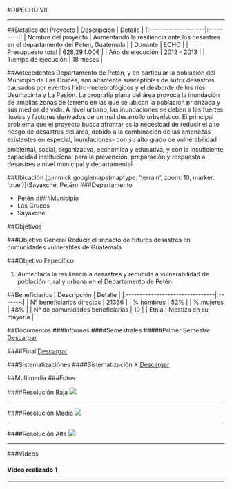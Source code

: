 #DIPECHO VIII
- - - - - - - - - - - - - - - - - - - - - - - - - - - - - - - - - - -

##Detalles del Proyecto
| Descripción         | Detalle   |
|:--------------------|:---------:|
| Nombre del proyecto | Aumentando la resiliencia ante los desastres en el departamento del Peten, Guatemala |
| Donante             | ECHO |
| Presupuesto total   | 628,294.00€ |
| Año de ejecución    | 2012 - 2013 |
| Tiempo de ejecución | 18 meses |


##Antecedentes
Departamento de Petén, y en particular la población del Municipio de Las Cruces, son altamente susceptibles de sufrir desastres causados por eventos hidro-meteorológicos y el desborde de los ríos Usumacinta y La Pasión. La orografía plana del área provoca la inundación de amplias zonas de terreno en las que se ubican la población priorizada y sus medios de vida. A nivel urbano, las inundaciones se deben a las fuertes lluvias y factores derivados de un mal desarrollo urbanístico.
El principal problema que el proyecto busca afrontar es la necesidad de reducir el alto riesgo de desastres del área, debido a la combinación de las amenazas existentes en especial, inundaciones- con su alto grado de vulnerabilidad ambiental, social, organizativa, económica y educativa, y con la insuficiente capacidad institucional para la prevención, preparación y respuesta a desastres a nivel municipal y departamental.

##Ubicación
[gimmick:googlemaps(maptype: 'terrain', zoom: 10, marker: 'true')](Sayaxché, Petén)
###Departamento
* Petén
####Municipio
* Las Cruces
* Sayaxché

##Objetivos

###Objetivo General
Reducir el impacto de futuros desastres en comunidades vulnerables de Guatemala

###Objetivo Específico
1. Aumentada la resiliencia a desastres y reducida a vulnerabilidad de población rural y urbana en el Departamento de Petén

##Beneficiarios
| Descripción                     | Detalle |
|:--------------------------------|:-------:|
| N° beneficiarios directos       | 21366 |
| % hombres                       | 52% |
| % mujeres                       | 48% |
| N° de comunidades beneficiarias | 10 |
| Etnia                           | Mestiza en su mayoría |

##Documentos
###Informes
####Semestrales
#####Primer Semestre
<a class="media {}" href="docs/doc-2.pdf"></a>
<a class="descarga-pdf" href="../docs/doc-2.pdf">Descargar</a>

####Final
<a class="media {}" href="docs/doc-2.pdf"></a>
<a class="descarga-pdf" href="../docs/doc-2.pdf">Descargar</a>

###Sistematizaciónes
####Sistematización X
<a class="media {}" href="docs/doc-2.pdf"></a>
<a class="descarga-pdf" href="../docs/doc-2.pdf">Descargar</a>

##Multimedia
###Fotos

####Resolución Baja
![](http://lorempixel.com/200/150)

- - -

####Resolución Media
![](http://lorempixel.com/800/600)

- - -

####Resolución Alta
![](http://lorempixel.com/1600/1200)

- - -

###Videos
#### Video realizado 1
[](http://www.youtube.com/watch?v=RMINSD7MmT4)

- - - - - - - - - - - - - - - - - - - - - - - - - - - - - - - - - - -

[p01]: proyectos/p01.md	"Programa para el Desarrollo"
[p02]: proyectos/p02.md	"Cooperación Holandesa para Ayuda en Centroamérica -CHACA-"
[p03]: proyectos/p03.md	"Atención a la salud preventiva, agua y saneamiento en 12 comunidades de Alta Verapaz, Guatemala"
[p04]: proyectos/p04.md	"Fortalecimiento de las Capacidades para la mitigación de desastres en el Municipio de Cobán y 30 comunidades de la cuenca del Río Chixoy"
[p05]: proyectos/p05.md	"Reduciendo los Riesgos en Comunidades Vulnerables del  Municipio de Santo Domingo, Departamento de Suchitepéquez, Guatemala"
[p06]: proyectos/p06.md	"Fortaleciendo capacidades ante los riesgos de Cambio Climático en el Oriente de Guatemala"
[p07]: proyectos/p07.md	"Reducción de Vulnerabilidades ante los efectos del Cambio Climático en Guatemala, Fase II"
[p08]: proyectos/p08.md	"Trabajando juntos podemos reducir los riesgos en las comunidades vulnerables de Champerico y Retalhuleu, Guatemala"
[p09]: proyectos/p09.md	"Respuesta inmediata ante las inundaciones provocadas por la Tormenta AGATHA, en la región suroccidente de Guatemala"
[p10]: proyectos/p10.md	"Fortaleciendo la Resiliencia de las comunidades ante los efectos de los desastres en parcelamiento La Máquina, Suchitepéquez y Retalhuleu"
[p11]: proyectos/p11.md	"Reducción del riesgo de desastres incrementados por el Cambio Climático"
[p12]: proyectos/p12.md	"Respuesta Inmediata a los efectos de los sismos en el departamento de Santa Rosa, Guatemala"
[p13]: proyectos/p13.md	"Aumentando la resiliencia ante los desastres en el departamento del Peten, Guatemala"
[p14]: proyectos/p14.md	"Mejorando la Salud Materno Neonatal de Comunidades Vulnerables de San Marcos, Guatemala"

<script type="text/javascript">$('.media').media();</script>